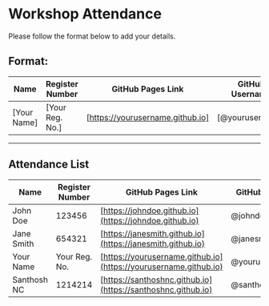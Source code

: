 # Workshop Attendance

Please follow the format below to add your details.

## Format:
| Name         | Register Number | GitHub Pages Link                | GitHub Username |
|--------------|-----------------|----------------------------------|-----------------|
| [Your Name]  | [Your Reg. No.]  | [https://yourusername.github.io] | [@yourusername] |

---

## Attendance List

| Name         | Register Number | GitHub Pages Link                | GitHub Username |
|--------------|-----------------|----------------------------------|-----------------|
| John Doe     | 123456          | [https://johndoe.github.io](https://johndoe.github.io) | @johndoe        |
| Jane Smith   | 654321          | [https://janesmith.github.io](https://janesmith.github.io) | @janesmith      |
| Your Name    | Your Reg. No.    | [https://yourusername.github.io](https://yourusername.github.io) | @yourusername   |
| Santhosh NC    | 1214214    | [https://santhoshnc.github.io](https://santhoshnc.github.io) | @santhoshncdevops   |
